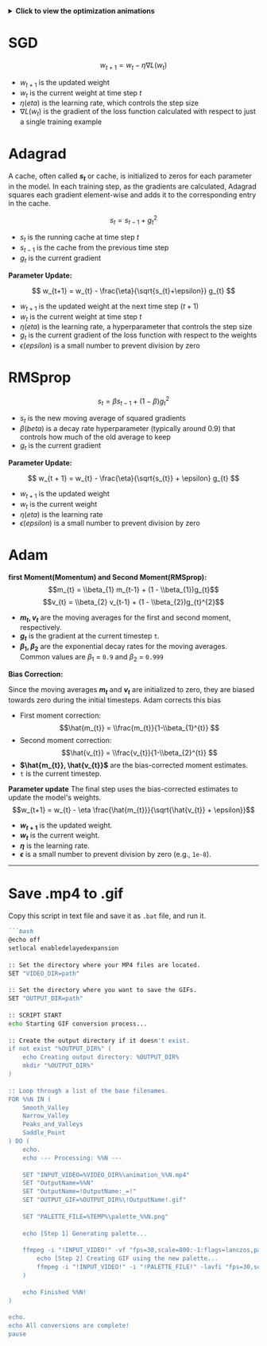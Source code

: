 
<details>
<summary><strong>Click to view the optimization animations</strong></summary>
| **Smooth Valley** | **Narrow Valley** |
| :---: | :---: |
| ![Animation of a **Smooth valley** optimization path](images/SmoothValley.gif) | ![Animation of a **Narrow valley** optimization path](images/NarrowValley.gif) |
| **Saddle Point** | **Peaks and Valleys** |
|![Animation of a **saddle point** optimization path](images/SaddlePoint.gif) | ![Animation of a **Peaks and Valleys** optimization path](images/PeaksandValleys.gif) |


</details>

# SGD
$$ w_{t+1} = w_{t} - \eta \nabla L(w_{t}) $$
* $w_{t+1}$ is the updated weight
* $w_{t}$ is the current weight at time step $t$
* $\eta (eta)$ is the learning rate, which controls the step size
* $\nabla L(w_{t})$ is the gradient of the loss function calculated with respect to just a single training example
     
# Adagrad
A cache, often called **$s_{t}$** or cache, is initialized to zeros for each parameter in the model.
In each training step, as the gradients are calculated, Adagrad squares each gradient element-wise and adds it to the corresponding entry in the cache.

$$ s_{t} = s_{t-1} + g_{t}^{2} $$
* $s_{t}$ is the running cache at time step $t$
* $s_{t-1}$ is the cache from the previous time step
* $g_{t}$ is the current gradient

**Parameter Update:**

$$ w_{t+1} = w_{t} - \frac{\eta}{\sqrt{s_{t}+\epsilon}} g_{t} $$
* $w_{t+1}$ is the updated weight at the next time step ($t + 1$)
* $w_{t}$ is the current weight at time step $t$
* $\eta (eta)$ is the learning rate, a hyperparameter that controls the step size
* $g_{t}$ is the current gradient of the loss function with respect to the weights
* $\epsilon (epsilon)$ is a small number to prevent division by zero

    
# RMSprop
$$ s_{t} = \beta s_{t-1} + (1 - \beta)g_{t}^2 $$
* $s_{t}$ is the new moving average of squared gradients
* $\beta (beta)$ is a decay rate hyperparameter (typically around 0.9) that controls how much of the old average to keep
* $g_{t}$ is the current gradient

**Parameter Update:**  

$$ w_{t + 1} = w_{t} - \frac{\eta}{\sqrt{s_{t}} + \epsilon} g_{t} $$ 
* $w_{t+1}$ is the updated weight
* $w_{t}$ is the current weight
* $\eta (eta)$ is the learning rate
* $\epsilon (epsilon)$ is a small number to prevent division by zero

# Adam
**first Moment(Momentum) and Second Moment(RMSprop):** 
$$m_{t} = \\beta_{1} m_{t-1} + (1 - \\beta_{1})g_{t}$$
$$v_{t} = \\beta_{2} v_{t-1} + (1 - \\beta_{2})g_{t}^{2}$$

* **$m_{t}, v_{t}$** are the moving averages for the first and second moment, respectively.
* **$g_{t}$** is the gradient at the current timestep `t`.
* **$\beta_{1}, \beta_{2}$** are the exponential decay rates for the moving averages. Common values are $\beta_{1}$ = `0.9` and $\beta_{2}$ = `0.999`

**Bias Correction:**

Since the moving averages **$m_{t}$** and **$v_{t}$** are initialized to zero, they are biased towards zero during the initial timesteps. Adam corrects this bias
* First moment correction:
$$\hat{m_{t}} = \\frac{m_{t}}{1-\\beta_{1}^{t}} $$
* Second moment correction:
$$\hat{v_{t}} = \\frac{v_{t}}{1-\\beta_{2}^{t}} $$
* **$\hat{m_{t}}, \hat{v_{t}}$** are the bias-corrected moment estimates.
* `t` is the current timestep.

**Parameter update**
The final step uses the bias-corrected estimates to update the model's weights.
$$w_{t+1} = w_{t} - \eta \frac{\hat{m_{t}}}{\sqrt{\hat{v_{t}} + \epsilon}}$$
* **$w_{t+1}$** is the updated weight.
* **$w_{t}$** is the current weight.
* **$\eta$** is the learning rate.
* **$\epsilon$** is a small number to prevent division by zero (e.g., `1e-8`).


---

# Save .mp4 to .gif

Copy this script in text file and save it as `.bat` file, and run it. 

```markdown
```bash
@echo off
setlocal enabledelayedexpansion

:: Set the directory where your MP4 files are located.
SET "VIDEO_DIR=path"

:: Set the directory where you want to save the GIFs.
SET "OUTPUT_DIR=path"

:: SCRIPT START
echo Starting GIF conversion process...

:: Create the output directory if it doesn't exist.
if not exist "%OUTPUT_DIR%" (
    echo Creating output directory: %OUTPUT_DIR%
    mkdir "%OUTPUT_DIR%"
)

:: Loop through a list of the base filenames.
FOR %%N IN (
    Smooth_Valley
    Narrow_Valley
    Peaks_and_Valleys
    Saddle_Point
) DO (
    echo.
    echo --- Processing: %%N ---

    SET "INPUT_VIDEO=%VIDEO_DIR%\animation_%%N.mp4"
    SET "OutputName=%%N"
    SET "OutputName=!OutputName:_=!"
    SET "OUTPUT_GIF=%OUTPUT_DIR%\!OutputName!.gif"

    SET "PALETTE_FILE=%TEMP%\palette_%%N.png"

    echo [Step 1] Generating palette...
  
    ffmpeg -i "!INPUT_VIDEO!" -vf "fps=30,scale=800:-1:flags=lanczos,palettegen" -y "!PALETTE_FILE!" && (
        echo [Step 2] Creating GIF using the new palette...
        ffmpeg -i "!INPUT_VIDEO!" -i "!PALETTE_FILE!" -lavfi "fps=30,scale=800:-1:flags=lanczos[x];[x][1:v]paletteuse" -y "!OUTPUT_GIF!"
    )

    echo Finished %%N!
)

echo.
echo All conversions are complete!
pause
```

